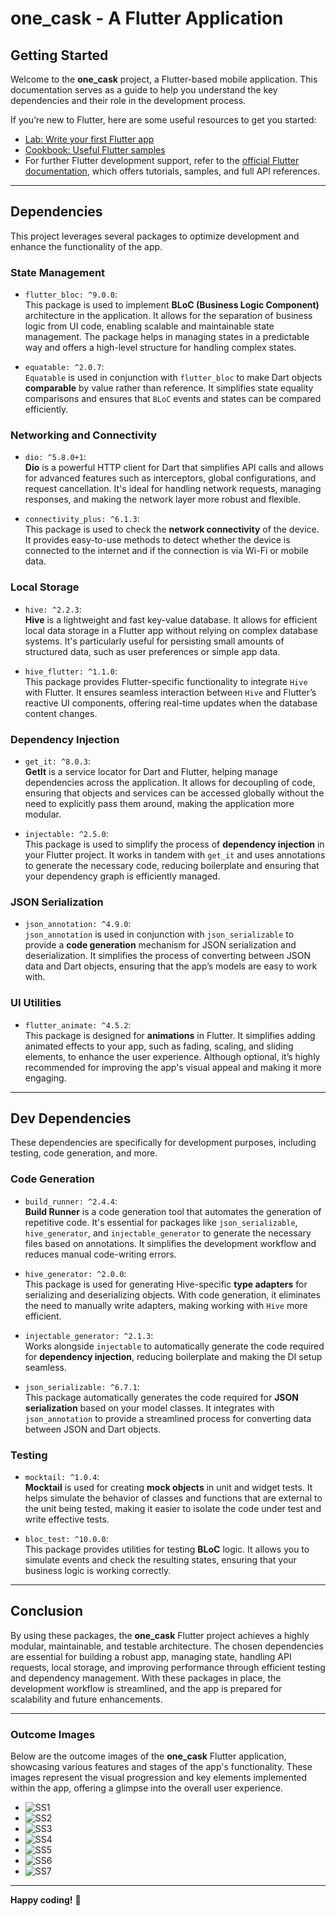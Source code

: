 # **one_cask** - A Flutter Application

## **Getting Started**

Welcome to the **one_cask** project, a Flutter-based mobile application. This documentation serves as a guide to help you understand the key dependencies and their role in the development process.

If you’re new to Flutter, here are some useful resources to get you started:

- [Lab: Write your first Flutter app](https://docs.flutter.dev/get-started/codelab)
- [Cookbook: Useful Flutter samples](https://docs.flutter.dev/cookbook)
- For further Flutter development support, refer to the [official Flutter documentation](https://docs.flutter.dev/), which offers tutorials, samples, and full API references.

---

## **Dependencies**

This project leverages several packages to optimize development and enhance the functionality of the app.

### **State Management**
- `flutter_bloc: ^9.0.0`:  
  This package is used to implement **BLoC (Business Logic Component)** architecture in the application. It allows for the separation of business logic from UI code, enabling scalable and maintainable state management. The package helps in managing states in a predictable way and offers a high-level structure for handling complex states.
  
- `equatable: ^2.0.7`:  
  `Equatable` is used in conjunction with `flutter_bloc` to make Dart objects **comparable** by value rather than reference. It simplifies state equality comparisons and ensures that `BLoC` events and states can be compared efficiently.

### **Networking and Connectivity**
- `dio: ^5.8.0+1`:  
  **Dio** is a powerful HTTP client for Dart that simplifies API calls and allows for advanced features such as interceptors, global configurations, and request cancellation. It's ideal for handling network requests, managing responses, and making the network layer more robust and flexible.
  
- `connectivity_plus: ^6.1.3`:  
  This package is used to check the **network connectivity** of the device. It provides easy-to-use methods to detect whether the device is connected to the internet and if the connection is via Wi-Fi or mobile data.

### **Local Storage**
- `hive: ^2.2.3`:  
  **Hive** is a lightweight and fast key-value database. It allows for efficient local data storage in a Flutter app without relying on complex database systems. It's particularly useful for persisting small amounts of structured data, such as user preferences or simple app data.
  
- `hive_flutter: ^1.1.0`:  
  This package provides Flutter-specific functionality to integrate `Hive` with Flutter. It ensures seamless interaction between `Hive` and Flutter’s reactive UI components, offering real-time updates when the database content changes.

### **Dependency Injection**
- `get_it: ^8.0.3`:  
  **GetIt** is a service locator for Dart and Flutter, helping manage dependencies across the application. It allows for decoupling of code, ensuring that objects and services can be accessed globally without the need to explicitly pass them around, making the application more modular.
  
- `injectable: ^2.5.0`:  
  This package is used to simplify the process of **dependency injection** in your Flutter project. It works in tandem with `get_it` and uses annotations to generate the necessary code, reducing boilerplate and ensuring that your dependency graph is efficiently managed.

### **JSON Serialization**
- `json_annotation: ^4.9.0`:  
  `json_annotation` is used in conjunction with `json_serializable` to provide a **code generation** mechanism for JSON serialization and deserialization. It simplifies the process of converting between JSON data and Dart objects, ensuring that the app’s models are easy to work with.

### **UI Utilities**
- `flutter_animate: ^4.5.2`:  
  This package is designed for **animations** in Flutter. It simplifies adding animated effects to your app, such as fading, scaling, and sliding elements, to enhance the user experience. Although optional, it’s highly recommended for improving the app's visual appeal and making it more engaging.

---

## **Dev Dependencies**

These dependencies are specifically for development purposes, including testing, code generation, and more.

### **Code Generation**
- `build_runner: ^2.4.4`:  
  **Build Runner** is a code generation tool that automates the generation of repetitive code. It's essential for packages like `json_serializable`, `hive_generator`, and `injectable_generator` to generate the necessary files based on annotations. It simplifies the development workflow and reduces manual code-writing errors.
  
- `hive_generator: ^2.0.0`:  
  This package is used for generating Hive-specific **type adapters** for serializing and deserializing objects. With code generation, it eliminates the need to manually write adapters, making working with `Hive` more efficient.
  
- `injectable_generator: ^2.1.3`:  
  Works alongside `injectable` to automatically generate the code required for **dependency injection**, reducing boilerplate and making the DI setup seamless.
  
- `json_serializable: ^6.7.1`:  
  This package automatically generates the code required for **JSON serialization** based on your model classes. It integrates with `json_annotation` to provide a streamlined process for converting data between JSON and Dart objects.

### **Testing**
- `mocktail: ^1.0.4`:  
  **Mocktail** is used for creating **mock objects** in unit and widget tests. It helps simulate the behavior of classes and functions that are external to the unit being tested, making it easier to isolate the code under test and write effective tests.
  
- `bloc_test: ^10.0.0`:  
  This package provides utilities for testing **BLoC** logic. It allows you to simulate events and check the resulting states, ensuring that your business logic is working correctly.

---

## **Conclusion**

By using these packages, the **one_cask** Flutter project achieves a highly modular, maintainable, and testable architecture. The chosen dependencies are essential for building a robust app, managing state, handling API requests, local storage, and improving performance through efficient testing and dependency management. With these packages in place, the development workflow is streamlined, and the app is prepared for scalability and future enhancements.

---

### Outcome Images

Below are the outcome images of the **one_cask** Flutter application, showcasing various features and stages of the app's functionality. These images represent the visual progression and key elements implemented within the app, offering a glimpse into the overall user experience.

- ![SS1](assets/SS1.png)
- ![SS2](assets/SS2.png)
- ![SS3](assets/SS3.png)
- ![SS4](assets/SS4.png)
- ![SS5](assets/SS5.png)
- ![SS6](assets/SS6.png)
- ![SS7](assets/SS7.png)

---

**Happy coding!** 🚀

